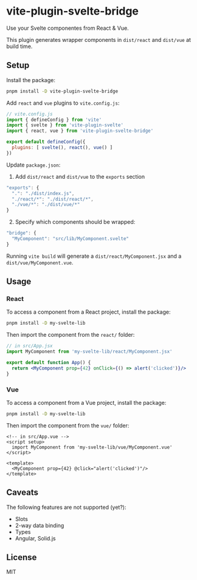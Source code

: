 # vite-plugin-svelte-bridge

Use your Svelte componentes from React & Vue.

This plugin generates wrapper components in `dist/react` and `dist/vue` at build time.

## Setup

Install the package:

```bash
pnpm install -D vite-plugin-svelte-bridge
```

Add `react` and `vue` plugins to `vite.config.js`:

```javascript
// vite.config.js
import { defineConfig } from 'vite'
import { svelte } from 'vite-plugin-svelte'
import { react, vue } from 'vite-plugin-svelte-bridge'

export default defineConfig({
  plugins: [ svelte(), react(), vue() ]
})
```

Update `package.json`:

1. Add `dist/react` and `dist/vue` to the `exports` section

```javascript
"exports": {
  ".": "./dist/index.js",
  "./react/*": "./dist/react/*",
  "./vue/*": "./dist/vue/*"
}
```

2. Specify which components should be wrapped:

```javascript
"bridge": {
  "MyComponent": "src/lib/MyComponent.svelte"
}
```

Running `vite build` will generate a `dist/react/MyComponent.jsx` and a `dist/vue/MyComponent.vue`.

## Usage

### React

To access a component from a React project, install the package:

```bash
pnpm install -D my-svelte-lib
```

Then import the component from the `react/` folder:

```jsx
// in src/App.jsx
import MyComponent from 'my-svelte-lib/react/MyComponent.jsx'

export default function App() {
  return <MyComponent prop={42} onClick={() => alert('clicked')}/>
}
```

### Vue

To access a component from a Vue project, install the package:

```bash
pnpm install -D my-svelte-lib
```

Then import the component from the `vue/` folder:

```vue
<!-- in src/App.vue -->
<script setup>
  import MyComponent from 'my-svelte-lib/vue/MyComponent.vue'
</script>

<template>
  <MyComponent prop={42} @click="alert('clicked')"/>
</template>
```

## Caveats

The following features are not supported (yet?):

- Slots
- 2-way data binding
- Types
- Angular, Solid.js

## License

MIT
